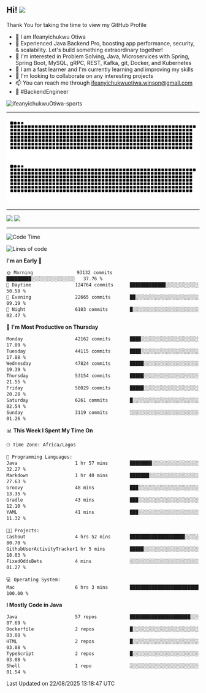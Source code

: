 <!-- BLOG-POST-LIST:START --><!-- BLOG-POST-LIST:END -->

## Hi! <img src="https://media.giphy.com/media/hvRJCLFzcasrR4ia7z/giphy.gif" width="4%"> 

Thank You for taking the time to view my GitHub Profile

- 👋 I am Ifeanyichukwu Otiwa
- 🚀 Experienced Java Backend Pro, boosting app performance, security, & scalability. Let's build something extraordinary together!
- 👀 I'm interested in Problem Solving, Java, Microservices with Spring, Spring Boot, MySQL, gRPC, REST, Kafka, git, Docker, and Kubernetes
- 🌱 I am a fast learner and I'm currently learning and improving my skills
- 💞️ I'm looking to collaborate on any interesting projects
- 📫 You can reach me through ifeanyichukwuotiwa.winson@gmail.com
- 🚀 #BackendEngineer

<p align="left" marginTop="10px"> <img src="https://komarev.com/ghpvc/?username=ifeanyichukwuOtiwa-sports&label=Profile%20views&color=0e75b6&style=for-the-badge" alt="ifeanyichukwuOtiwa-sports" /> </p>

***

<!--🐍📈SNAKEGRAPH / 🌐WEBSITE: https://github.com/Platane/snk -->
![github contribution grid snake animation](https://raw.githubusercontent.com/ifeanyichukwuOtiwa-sports/ifeanyichukwuOtiwa-sports/output/github-contribution-grid-snake-dark.svg#gh-dark-mode-only)![github contribution grid snake animation](https://raw.githubusercontent.com/ifeanyichukwuOtiwa-sports/ifeanyichukwuOtiwa-sports/output/github-contribution-grid-snake.svg#gh-light-mode-only)

***

<p float="left">
  <img float="left" src="https://github-readme-stats.vercel.app/api?username=ifeanyichukwuOtiwa-sports&count_private=true&include_all_commits=true&theme=react&show_icons=true" />
  <img float="right" src="https://github-readme-stats.vercel.app/api/top-langs/?username=ifeanyichukwuOtiwa-sports&layout=compact&show_icons=true&theme=react" /> 
</p>

***



<!--START_SECTION:waka-->
![Code Time](http://img.shields.io/badge/Code%20Time-4%2C108%20hrs%2030%20mins-blue)

![Lines of code](https://img.shields.io/badge/From%20Hello%20World%20I%27ve%20Written-65.8%20million%20lines%20of%20code-blue)

**I'm an Early 🐤** 

```text
🌞 Morning                93132 commits       █████████░░░░░░░░░░░░░░░░   37.76 % 
🌆 Daytime                124764 commits      █████████████░░░░░░░░░░░░   50.58 % 
🌃 Evening                22665 commits       ██░░░░░░░░░░░░░░░░░░░░░░░   09.19 % 
🌙 Night                  6103 commits        █░░░░░░░░░░░░░░░░░░░░░░░░   02.47 % 
```
📅 **I'm Most Productive on Thursday** 

```text
Monday                   42162 commits       ████░░░░░░░░░░░░░░░░░░░░░   17.09 % 
Tuesday                  44115 commits       ████░░░░░░░░░░░░░░░░░░░░░   17.88 % 
Wednesday                47824 commits       █████░░░░░░░░░░░░░░░░░░░░   19.39 % 
Thursday                 53154 commits       █████░░░░░░░░░░░░░░░░░░░░   21.55 % 
Friday                   50029 commits       █████░░░░░░░░░░░░░░░░░░░░   20.28 % 
Saturday                 6261 commits        █░░░░░░░░░░░░░░░░░░░░░░░░   02.54 % 
Sunday                   3119 commits        ░░░░░░░░░░░░░░░░░░░░░░░░░   01.26 % 
```


📊 **This Week I Spent My Time On** 

```text
🕑︎ Time Zone: Africa/Lagos

💬 Programming Languages: 
Java                     1 hr 57 mins        ████████░░░░░░░░░░░░░░░░░   32.27 % 
Markdown                 1 hr 40 mins        ███████░░░░░░░░░░░░░░░░░░   27.63 % 
Groovy                   48 mins             ███░░░░░░░░░░░░░░░░░░░░░░   13.35 % 
Gradle                   43 mins             ███░░░░░░░░░░░░░░░░░░░░░░   12.10 % 
YAML                     41 mins             ███░░░░░░░░░░░░░░░░░░░░░░   11.32 % 

🐱‍💻 Projects: 
Cashout                  4 hrs 52 mins       ████████████████████░░░░░   80.70 % 
GithubUserActivityTracker1 hr 5 mins         █████░░░░░░░░░░░░░░░░░░░░   18.03 % 
FixedOddsBets            4 mins              ░░░░░░░░░░░░░░░░░░░░░░░░░   01.27 % 

💻 Operating System: 
Mac                      6 hrs 3 mins        █████████████████████████   100.00 % 
```

**I Mostly Code in Java** 

```text
Java                     57 repos            ██████████████████████░░░   87.69 % 
Dockerfile               2 repos             █░░░░░░░░░░░░░░░░░░░░░░░░   03.08 % 
HTML                     2 repos             █░░░░░░░░░░░░░░░░░░░░░░░░   03.08 % 
TypeScript               2 repos             █░░░░░░░░░░░░░░░░░░░░░░░░   03.08 % 
Shell                    1 repo              ░░░░░░░░░░░░░░░░░░░░░░░░░   01.54 % 
```




 Last Updated on 22/08/2025 13:18:47 UTC
<!--END_SECTION:waka-->

<!--
<p align="center">
![trophy](https://github-profile-trophy.vercel.app/?username=ifeanyichukwuOtiwa-sports&theme=onedark) (https://github.com/ryo-ma/github-profile-trophy)
</p>
-->

<!---
ifeanyi-otiwa/ifeanyi-otiwa is a ✨ special ✨ repository because its `README.md` (this file) appears on your GitHub profile.
You can click the Preview link to take a look at your changes.
--->
